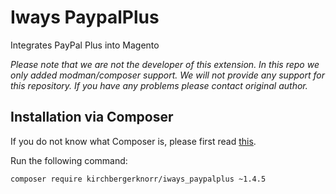 # Iways PaypalPlus

Integrates PayPal Plus into Magento

*Please note that we are not the developer of this extension. In this repo we only added modman/composer support. We will not provide any support for this repository. If you have any problems please contact original author.*

## Installation via Composer

If you do not know what Composer is, please first read [this](https://getcomposer.org/doc/00-intro.md).

Run the following command:


```
composer require kirchbergerknorr/iways_paypalplus ~1.4.5
```

